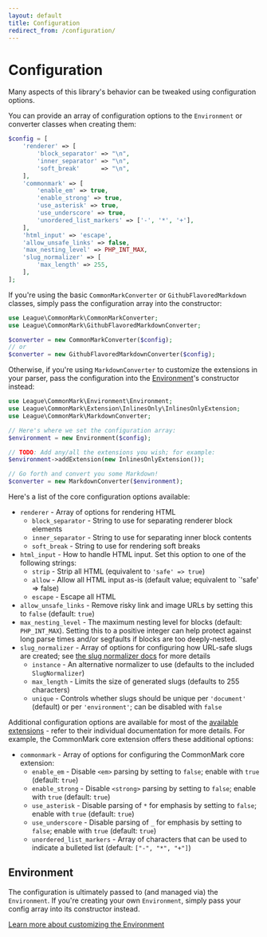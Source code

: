 ```yaml
---
layout: default
title: Configuration
redirect_from: /configuration/
---
```


# Configuration

Many aspects of this library's behavior can be tweaked using configuration options.

You can provide an array of configuration options to the `Environment` or converter classes when creating them:

```php
$config = [
    'renderer' => [
        'block_separator' => "\n",
        'inner_separator' => "\n",
        'soft_break'      => "\n",
    ],
    'commonmark' => [
        'enable_em' => true,
        'enable_strong' => true,
        'use_asterisk' => true,
        'use_underscore' => true,
        'unordered_list_markers' => ['-', '*', '+'],
    ],
    'html_input' => 'escape',
    'allow_unsafe_links' => false,
    'max_nesting_level' => PHP_INT_MAX,
    'slug_normalizer' => [
        'max_length' => 255,
    ],
];
```

If you're using the basic `CommonMarkConverter` or `GithubFlavoredMarkdown` classes, simply pass the configuration array into the constructor:

```php
use League\CommonMark\CommonMarkConverter;
use League\CommonMark\GithubFlavoredMarkdownConverter;

$converter = new CommonMarkConverter($config);
// or
$converter = new GithubFlavoredMarkdownConverter($config);
```

Otherwise, if you're using `MarkdownConverter` to customize the extensions in your parser, pass the configuration into the [Environment](/2.6/customization/environment/)'s constructor instead:

```php
use League\CommonMark\Environment\Environment;
use League\CommonMark\Extension\InlinesOnly\InlinesOnlyExtension;
use League\CommonMark\MarkdownConverter;

// Here's where we set the configuration array:
$environment = new Environment($config);

// TODO: Add any/all the extensions you wish; for example:
$environment->addExtension(new InlinesOnlyExtension());

// Go forth and convert you some Markdown!
$converter = new MarkdownConverter($environment);
```

Here's a list of the core configuration options available:

- `renderer` - Array of options for rendering HTML
  - `block_separator` - String to use for separating renderer block elements
  - `inner_separator` - String to use for separating inner block contents
  - `soft_break` - String to use for rendering soft breaks
- `html_input` - How to handle HTML input.  Set this option to one of the following strings:
  - `strip` - Strip all HTML (equivalent to `'safe' => true`)
  - `allow` - Allow all HTML input as-is (default value; equivalent to `'safe' => false)
  - `escape` - Escape all HTML
- `allow_unsafe_links` - Remove risky link and image URLs by setting this to `false` (default: `true`)
- `max_nesting_level` - The maximum nesting level for blocks (default: `PHP_INT_MAX`). Setting this to a positive integer can help protect against long parse times and/or segfaults if blocks are too deeply-nested.
- `slug_normalizer` - Array of options for configuring how URL-safe slugs are created; see [the slug normalizer docs](/2.6/customization/slug-normalizer/#configuration) for more details
  - `instance` - An alternative normalizer to use (defaults to the included `SlugNormalizer`)
  - `max_length` - Limits the size of generated slugs (defaults to 255 characters)
  - `unique` - Controls whether slugs should be unique per `'document'` (default) or per `'environment'`; can be disabled with `false`

Additional configuration options are available for most of the [available extensions](/2.6/customization/extensions/) - refer to their individual documentation for more details.  For example, the CommonMark core extension offers these additional options:

- `commonmark` - Array of options for configuring the CommonMark core extension:
  - `enable_em` - Disable `<em>` parsing by setting to `false`; enable with `true` (default: `true`)
  - `enable_strong` - Disable `<strong>` parsing by setting to `false`; enable with `true` (default: `true`)
  - `use_asterisk` - Disable parsing of `*` for emphasis by setting to `false`; enable with `true` (default: `true`)
  - `use_underscore` - Disable parsing of `_` for emphasis by setting to `false`; enable with `true` (default: `true`)
  - `unordered_list_markers` - Array of characters that can be used to indicate a bulleted list (default: `["-", "*", "+"]`)

## Environment

The configuration is ultimately passed to (and managed via) the `Environment`.  If you're creating your own `Environment`, simply pass your config array into its constructor instead.

[Learn more about customizing the Environment](/2.6/customization/environment/)

